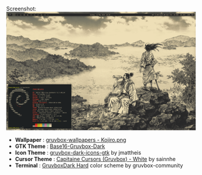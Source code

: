 Screenshot:
![preview](debian-procrastination.png)

+ **Wallpaper** : [gruvbox-wallpapers - Kojiro.png](https://github.com/AngelJumbo/gruvbox-wallpapers/blob/main/wallpapers/light/Kojiro.png)
+ **GTK Theme** : [Base16-Gruvbox-Dark](https://github.com/afraidofmusic/dwmrice/tree/master/.themes/Base16-Gruvbox-Dark)
+ **Icon Theme** : [gruvbox-dark-icons-gtk](https://github.com/jmattheis/gruvbox-dark-icons-gtk?tab=readme-ov-file) by jmattheis
+ **Cursor Theme** : [Capitaine Cursors (Gruvbox) - White](https://github.com/sainnhe/capitaine-cursors) by sainnhe
+ **Terminal** : [GruvboxDark Hard](https://github.com/gruvbox-community/gruvbox-contrib/blob/master/xfce4-terminal/gruvbox-dark-hard.theme) color scheme by gruvbox-community
